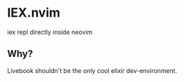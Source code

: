 # IEX.nvim 
iex repl directly inside neovim

## Why?
Livebook shouldn't be the only cool elixir dev-environment.


